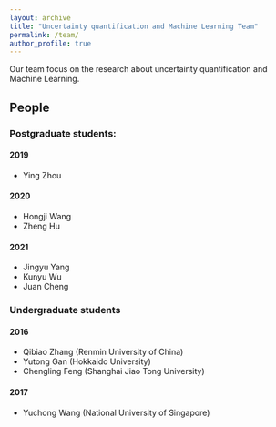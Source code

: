 ```yaml
---
layout: archive
title: "Uncertainty quantification and Machine Learning Team"
permalink: /team/
author_profile: true
---
```


Our team focus on the research about uncertainty quantification and Machine Learning.

## People

### Postgraduate students:

#### 2019

- Ying Zhou

#### 2020

- Hongji Wang
- Zheng Hu

#### 2021

- Jingyu Yang
- Kunyu Wu
- Juan Cheng

### Undergraduate students

#### 2016

- Qibiao Zhang (Renmin University of China)
- Yutong Gan (Hokkaido University)
- Chengling Feng (Shanghai Jiao Tong University)

#### 2017

- Yuchong Wang (National University of Singapore)
